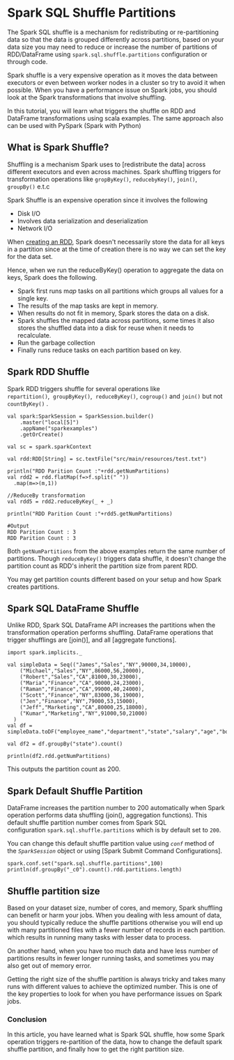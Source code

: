 

Spark SQL Shuffle Partitions
============================



The Spark SQL shuffle is a mechanism for redistributing or
re-partitioning data so that the data is grouped differently across
partitions, based on your data size you may need to reduce or increase
the number of partitions of RDD/DataFrame using
`spark.sql.shuffle.partitions` configuration or through code.



Spark shuffle is a very expensive operation as it moves the data between
executors or even between worker nodes in a cluster so try to avoid it
when possible. When you have a performance issue on Spark jobs, you
should look at the Spark transformations that involve shuffling.

In this tutorial, you will learn what triggers the shuffle on RDD and
DataFrame transformations using scala examples. The same approach also
can be used with PySpark (Spark with Python)



What is Spark Shuffle?
---------------------------------------------------------------------------------------

Shuffling is a mechanism Spark uses to [redistribute the
data]
across different executors and even across machines. Spark shuffling
triggers for transformation operations like `gropByKey()`,
`reducebyKey()`, `join()`, `groupBy()` e.t.c

Spark Shuffle is an expensive operation since it involves the following

-   Disk I/O
-   Involves data serialization and deserialization
-   Network I/O

When [creating an
RDD](),
Spark doesn't necessarily store the data for all keys in a partition
since at the time of creation there is no way we can set the key for the
data set.



Hence, when we run the reduceByKey() operation to aggregate the data on
keys, Spark does the following.

-   Spark first runs m*ap* tasks on all partitions which groups all
    values for a single key.
-   The results of the map tasks are kept in memory.
-   When results do not fit in memory, Spark stores the data on a disk.
-   Spark shuffles the mapped data across partitions, some times it also
    stores the shuffled data into a disk for reuse when it needs to
    recalculate.
-   Run the garbage collection
-   Finally runs reduce tasks on each partition based on key.

Spark RDD Shuffle
------------------------------------------------------------------------------

Spark RDD triggers shuffle for several operations like
`repartition()`,  `groupByKey()`,  `reduceByKey()`,
`cogroup()` and `join()` but not `countByKey()` .

```
val spark:SparkSession = SparkSession.builder()
    .master("local[5]")
    .appName("sparkexamples")
    .getOrCreate()

val sc = spark.sparkContext

val rdd:RDD[String] = sc.textFile("src/main/resources/test.txt")

println("RDD Parition Count :"+rdd.getNumPartitions)
val rdd2 = rdd.flatMap(f=>f.split(" "))
  .map(m=>(m,1))

//ReduceBy transformation
val rdd5 = rdd2.reduceByKey(_ + _)

println("RDD Parition Count :"+rdd5.getNumPartitions)

#Output
RDD Parition Count : 3
RDD Parition Count : 3
```



Both `getNumPartitions` from the above examples return the same number
of partitions. Though `reduceByKey()` triggers data shuffle, it doesn't
change the partition count as RDD's inherit the partition size from
parent RDD.






You may get partition counts different based on your setup and how Spark
creates partitions.

Spark SQL DataFrame Shuffle
--------------------------------------------------------------------------------------------------

Unlike RDD, Spark SQL DataFrame API increases the partitions when the
transformation operation performs shuffling. DataFrame operations that
trigger shufflings are
[join()],
and all [aggregate
functions].

```
import spark.implicits._

val simpleData = Seq(("James","Sales","NY",90000,34,10000),
    ("Michael","Sales","NY",86000,56,20000),
    ("Robert","Sales","CA",81000,30,23000),
    ("Maria","Finance","CA",90000,24,23000),
    ("Raman","Finance","CA",99000,40,24000),
    ("Scott","Finance","NY",83000,36,19000),
    ("Jen","Finance","NY",79000,53,15000),
    ("Jeff","Marketing","CA",80000,25,18000),
    ("Kumar","Marketing","NY",91000,50,21000)
  )
val df = simpleData.toDF("employee_name","department","state","salary","age","bonus")

val df2 = df.groupBy("state").count()

println(df2.rdd.getNumPartitions)
```



This outputs the partition count as 200.

Spark Default Shuffle Partition
----------------------------------------------------------------------------------------------------------

DataFrame increases the partition number to 200 automatically when Spark
operation performs data shuffling (join(), aggregation functions). This
default shuffle partition number comes from Spark SQL
configuration `spark.sql.shuffle.partitions` which is by default set to
`200`.

You can change this default shuffle partition value using
*`conf`* method of the *`SparkSession`* object or using [Spark Submit
Command
Configurations].

```
spark.conf.set("spark.sql.shuffle.partitions",100)
println(df.groupBy("_c0").count().rdd.partitions.length)
```



Shuffle partition size
----------------------------------------------------------------------------------------

Based on your dataset size, number of cores, and memory, Spark shuffling
can benefit or harm your jobs. When you dealing with less amount of
data, you should typically reduce the shuffle partitions otherwise you
will end up with many partitioned files with a fewer number of records
in each partition. which results in running many tasks with lesser data
to process.

On another hand, when you have too much data and have less number of
partitions results in fewer longer running tasks, and sometimes you may
also get out of memory error.

Getting the right size of the shuffle partition is always tricky and
takes many runs with different values to achieve the optimized number.
This is one of the key properties to look for when you have performance
issues on Spark jobs.

### Conclusion

In this article, you have learned what is Spark SQL shuffle, how some
Spark operation triggers re-partition of the data, how to change the
default spark shuffle partition, and finally how to get the right
partition size.
